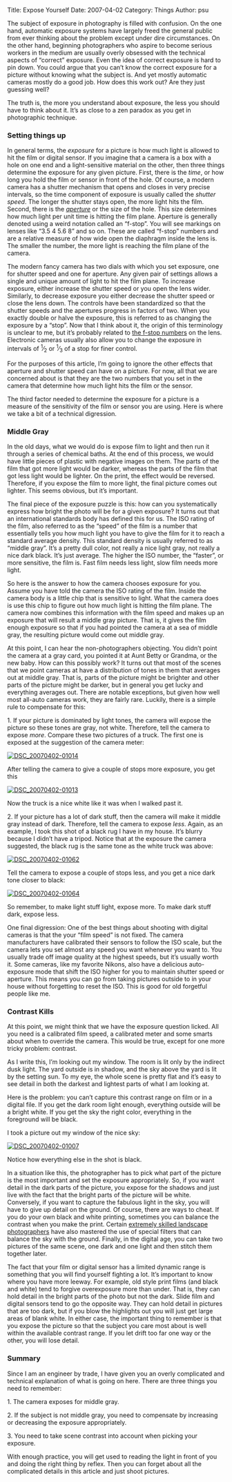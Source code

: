 Title: Expose Yourself
Date: 2007-04-02
Category: Things
Author: psu

<p>The subject of exposure in photography is filled with confusion. On the one
hand, automatic exposure systems have largely freed the general public from
ever thinking about the problem except under dire circumstances. On the other
hand, beginning photographers who aspire to become serious workers in the
medium are usually overly obsessed with the technical aspects of &ldquo;correct&rdquo;
exposure. Even the idea of correct exposure is hard to pin down. You could
argue that you can&rsquo;t know the correct exposure for a picture without knowing
what the subject is. And yet mostly automatic cameras mostly do a good job.
How does this work out? Are they just guessing well?</p>

<p>The truth is, the more you understand about exposure, the less you should have
to think about it. It&rsquo;s as close to a zen paradox as you get in photographic
technique.</p>

<h3 id="setting-things-up:1a1129059490b3ca9a1a8c4b4486ab72">Setting things up</h3>

<p>In general terms, the <em>exposure</em> for a picture is how much light is allowed to
hit the film or digital sensor. If you imagine that a camera is a box with a
hole on one end and a light-sensitive material on the other, then three things
determine the exposure for any given picture. First, there is the <em>time</em>, or
how long you hold the film or sensor in front of the hole. Of course, a modern
camera has a shutter mechanism that opens and closes in very precise
intervals, so the time component of exposure is usually called the <em>shutter
speed</em>. The longer the shutter stays open, the more light hits the film.
Second, there is the <a href="http://en.wikipedia.org/wiki/Aperture"><em>aperture</em></a> or
the size of the hole. This size determines how much light per unit time is
hitting the film plane. Aperture is generally denoted using a weird notation
called an &ldquo;f-stop&rdquo;. You will see markings on lenses like &ldquo;3.5 4 5.6 8&rdquo; and so
on. These are called &ldquo;f-stop&rdquo; numbers and are a relative measure of how wide
open the diaphragm inside the lens is. The smaller the number, the more light
is reaching the film plane of the camera.</p>

<p>The modern fancy camera has two dials with which you set exposure, one for
shutter speed and one for aperture. Any given pair of settings allows a single
and unique amount of light to hit the film plane. To increase exposure, either
increase the shutter speed or you open the lens wider. Similarly, to decrease
exposure you either decrease the shutter speed or close the lens down. The
controls have been standardized so that the shutter speeds and the apertures
progress in factors of two. When you exactly double or halve the exposure,
this is referred to as changing the exposure by a &ldquo;stop&rdquo;. Now that I think
about it, the origin of this terminology is unclear to me, but it&rsquo;s probably
related to <a href="http://en.wikipedia.org/wiki/F-number">the f-stop numbers</a> on the
lens. Electronic cameras usually also allow you to change the exposure in
intervals of <sup>1</sup>&frasl;<sub>2</sub> or <sup>1</sup>&frasl;<sub>3</sub> of a stop for finer control.</p>

<p>For the purposes of this article, I&rsquo;m going to ignore the other effects that
aperture and shutter speed can have on a picture. For now, all that we are
concerned about is that they are the two numbers that you set in the camera
that determine how much light hits the film or the sensor.</p>

<p>The third factor needed to determine the exposure for a picture is a measure
of the sensitivity of the film or sensor you are using. Here is where we take
a bit of a technical digression.</p>

<h3 id="middle-gray:1a1129059490b3ca9a1a8c4b4486ab72">Middle Gray</h3>

<p>In the old days, what we would do is expose film to light and then run it
through a series of chemical baths. At the end of this process, we would have
little pieces of plastic with negative images on them. The parts of the film
that got more light would be darker, whereas the parts of the film that got
less light would be lighter. On the print, the effect would be reversed.
Therefore, if you expose the film to more light, the final picture comes out
lighter. This seems obvious, but it&rsquo;s important.</p>

<p>The final piece of the exposure puzzle is this: how can you systematically
express how bright the photo will be for a given exposure? It turns out that
an international standards body has defined this for us. The ISO rating of the
film, also referred to as the &ldquo;speed&rdquo; of the film is a number that essentially
tells you how much light you have to give the film for it to reach a standard
average density. This standard density is usually referred to as &ldquo;middle
gray&rdquo;. It&rsquo;s a pretty dull color, not really a nice light gray, not really a
nice dark black. It&rsquo;s just average. The higher the ISO number, the &ldquo;faster&rdquo;,
or more sensitive, the film is. Fast film needs less light, slow film needs
more light.</p>

<p>So here is the answer to how the camera chooses exposure for you. Assume you
have told the camera the ISO rating of the film. Inside the camera body is a
little chip that is sensitive to light. What the camera does is use this chip
to figure out how much light is hitting the film plane. The camera now
combines this information with the film speed and makes up an exposure that
will result a middle gray picture. That is, it gives the film enough exposure
so that if you had pointed the camera at a sea of middle gray, the resulting
picture would come out middle gray.</p>

<p>At this point, I can hear the non-photographers objecting. You didn&rsquo;t point
the camera at a gray card, you pointed it at Aunt Betty or Grandma, or the new
baby. How can this possibly work? It turns out that most of the scenes that we
point cameras at have a distribution of tones in them that averages out at
middle gray. That is, parts of the picture might be brighter and other parts
of the picture might be darker, but in general you get lucky and everything
averages out. There are notable exceptions, but given how well most all-auto
cameras work, they are fairly rare. Luckily, there is a simple rule to
compensate for this:</p>

<p>1. If your picture is dominated by light tones, the camera will expose the
picture so these tones are gray, not white. Therefore, tell the camera to
expose <em>more</em>. Compare these two pictures of a truck. The first one is exposed
at the suggestion of the camera meter:</p>

<p><a href="http://www.flickr.com/photos/79904144@N00/4411340640/" title="DSC_20070402-01014 by psu13, on Flickr"><img src="http://farm5.static.flickr.com/4035/4411340640_6afc7f15
ee_m.jpg" alt="DSC_20070402-01014" /></a></p>

<p>After telling the camera to give a couple of stops more exposure, you get this</p>

<p><a href="http://www.flickr.com/photos/79904144@N00/4410573503/" title="DSC_20070402-01013 by psu13, on Flickr"><img src="http://farm3.static.flickr.com/2729/4410573503_575c3c2d
62_m.jpg" alt="DSC_20070402-01013" /></a></p>

<p>Now the truck is a nice white like it was when I walked past it.</p>

<p>2. If your picture has a lot of dark stuff, then the camera will make it
middle gray instead of dark. Therefore, tell the camera to expose <em>less</em>.
Again, as an example, I took this shot of a black rug I have in my house. It&rsquo;s
blurry because I didn&rsquo;t have a tripod. Notice that at the exposure the camera
suggested, the black rug is the same tone as the white truck was above:</p>

<p><a href="http://www.flickr.com/photos/79904144@N00/4411340938/" title="DSC_20070402-01062 by psu13, on Flickr"><img src="http://farm5.static.flickr.com/4042/4411340938_88fe7fa4
d3_m.jpg" alt="DSC_20070402-01062" /></a></p>

<p>Tell the camera to expose a couple of stops less, and you get a nice dark tone
closer to black:</p>

<p><a href="http://www.flickr.com/photos/79904144@N00/4411341064/" title="DSC_20070402-01064 by psu13, on Flickr"><img src="http://farm5.static.flickr.com/4042/4411341064_c362f08f
0c_m.jpg" alt="DSC_20070402-01064" /></a></p>

<p>So remember, to make light stuff light, expose more. To make dark stuff dark,
expose less.</p>

<p>One final digression: One of the best things about shooting with digital
cameras is that the your &ldquo;film speed&rdquo; is not fixed. The camera manufacturers
have calibrated their sensors to follow the ISO scale, but the camera lets you
set almost any speed you want whenever you want to. You usually trade off
image quality at the highest speeds, but it&rsquo;s usually worth it. Some cameras,
like my favorite Nikons, also have a delicious auto-exposure mode that shift
the ISO higher for you to maintain shutter speed or aperture. This means you
can go from taking pictures outside to in your house without forgetting to
reset the ISO. This is good for old forgetful people like me.</p>

<h3 id="contrast-kills:1a1129059490b3ca9a1a8c4b4486ab72">Contrast Kills</h3>

<p>At this point, we might think that we have the exposure question licked. All
you need is a calibrated film speed, a calibrated meter and some smarts about
when to override the camera. This would be true, except for one more tricky
problem: contrast.</p>

<p>As I write this, I&rsquo;m looking out my window. The room is lit only by the
indirect dusk light. The yard outside is in shadow, and the sky above the yard
is lit by the setting sun. To my eye, the whole scene is pretty flat and it&rsquo;s
easy to see detail in both the darkest and lightest parts of what I am looking
at.</p>

<p>Here is the problem: you can&rsquo;t capture this contrast range on film or in a
digital file. If you get the dark room light enough, everything outside will
be a bright white. If you get the sky the right color, everything in the
foreground will be black.</p>

<p>I took a picture out my window of the nice sky:</p>

<p><a href="http://www.flickr.com/photos/79904144@N00/4410573407/" title="DSC_20070402-01007 by psu13, on Flickr"><img src="http://farm5.static.flickr.com/4036/4410573407_b6123162
4a_m.jpg" alt="DSC_20070402-01007" /></a></p>

<p>Notice how everything else in the shot is black.</p>

<p>In a situation like this, the photographer has to pick what part of the
picture is the most important and set the exposure appropriately. So, if you
want detail in the dark parts of the picture, you expose for the shadows and
just live with the fact that the bright parts of the picture will be white.
Conversely, if you want to capture the fabulous light in the sky, you will
have to give up detail on the ground. Of course, there are ways to cheat. If
you do your own black and white printing, sometimes you can balance the
contrast when you make the print. Certain <a href="http://mountainlight.com/filters.html">extremely skilled landscape
photographers</a> have also mastered the
use of special filters that can balance the sky with the ground. Finally, in
the digital age, you can take two pictures of the same scene, one dark and one
light and then stitch them together later.</p>

<p>The fact that your film or digital sensor has a limited dynamic range is
something that you will find yourself fighting a lot. It&rsquo;s important to know
where you have more leeway. For example, old style print films (and black and
white) tend to forgive overexposure more than under. That is, they can hold
detail in the bright parts of the photo but not the dark. Slide film and
digital sensors tend to go the opposite way. They can hold detail in pictures
that are too dark, but if you blow the highlights out you will just get large
areas of blank white. In either case, the important thing to remember is that
you expose the picture so that the subject you care most about is well within
the available contrast range. If you let drift too far one way or the other,
you will lose detail.</p>

<h3 id="summary:1a1129059490b3ca9a1a8c4b4486ab72">Summary</h3>

<p>Since I am an engineer by trade, I have given you an overly complicated and
technical explanation of what is going on here. There are three things you
need to remember:</p>

<p>1. The camera exposes for middle gray.</p>

<p>2. If the subject is not middle gray, you need to compensate by increasing or
decreasing the exposure appropriately.</p>

<p>3. You need to take scene contrast into account when picking your exposure.</p>

<p>With enough practice, you will get used to reading the light in front of you
and doing the right thing by reflex. Then you can forget about all the
complicated details in this article and just shoot pictures.</p>

  </div>
</div>

